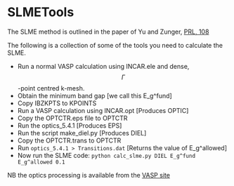 # SLMETools
The SLME method is outlined in the paper of Yu and Zunger, [PRL, 108](http://journals.aps.org/prl/abstract/10.1103/PhysRevLett.108.068701)

The following is a collection of some of the tools you need to calculate the SLME.

* Run a normal VASP calculation using INCAR.ele and dense, $$\Gamma$$-point centred k-mesh.
* Obtain the minimum band gap [we call this E_g^fund]
* Copy IBZKPTS to KPOINTS
* Run a VASP calculation using INCAR.opt [Produces OPTIC]
* Copy the OPTCTR.eps file to OPTCTR
* Run the optics_5.4.1 [Produces EPS]
* Run the script make_diel.py [Produces DIEL]
* Copy the OPTCTR.trans to OPTCTR
* Run `optics_5.4.1 > Transitions.dat` [Returns the value of E_g^allowed]
* Now run the SLME code: `python calc_slme.py DIEL E_g^fund E_g^allowed 0.1`


NB the optics processing is available from the [VASP site](http://www.freeware.vasp.de/VASP/optics/)
